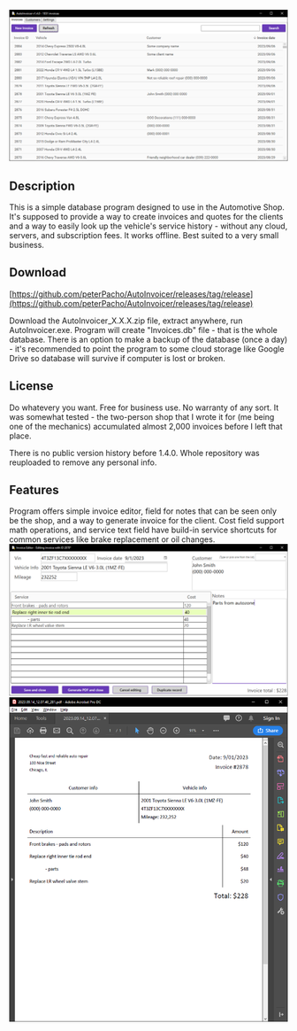 ![screenshot](https://github.com/peterPacho/AutoInvoicer/blob/master/Screenshots/1.png?raw=true)
## Description
This is a simple database program designed to use in the Automotive Shop.
It's supposed to provide a way to create invoices and quotes for the clients and a way to easily look up the vehicle's service history - without any cloud, servers, and subscription fees.
It works offline. Best suited to a very small business.

## Download
[https://github.com/peterPacho/AutoInvoicer/releases/tag/release](https://github.com/peterPacho/AutoInvoicer/releases/tag/release)

Download the AutoInvoicer_X.X.X.zip file, extract anywhere, run AutoInvoicer.exe. Program will create "Invoices.db" file - that is the whole database.
There is an option to make a backup of the database (once a day) - it's recommended to point the program to some cloud storage like Google Drive so database will survive if computer is lost or broken.

## License
Do whatevery you want. Free for business use. 
No warranty of any sort. It was somewhat tested - the two-person shop that I wrote it for (me being one of the mechanics) accumulated almost 2,000 invoices before I left that place.


There is no public version history before 1.4.0. Whole repository was reuploaded to remove any personal info.

## Features
Program offers simple invoice editor, field for notes that can be seen only be the shop, and a way to generate invoice for the client. Cost field support math operations, and service text field have build-in service shortcuts for common services like brake replacement or oil changes.
![ss2](https://github.com/peterPacho/AutoInvoicer/blob/master/Screenshots/2.png?raw=true)
![ss3](https://github.com/peterPacho/AutoInvoicer/blob/master/Screenshots/3.png?raw=true)
